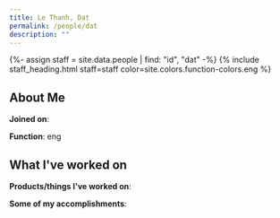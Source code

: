 ```yaml
---
title: Le Thanh, Dat
permalink: /people/dat
description: ""
---
```


{%- assign staff = site.data.people | find: "id", "dat" -%}
{% include staff_heading.html staff=staff color=site.colors.function-colors.eng %}

## About Me

**Joined on**: 

**Function**: eng

## What I've worked on

**Products/things I've worked on**:


**Some of my accomplishments**:


